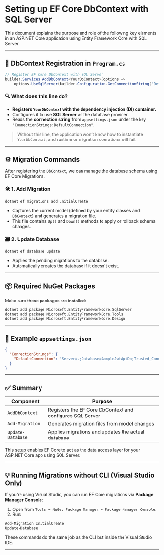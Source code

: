 # Setting up EF Core DbContext with SQL Server

This document explains the purpose and role of the following key elements in an ASP.NET Core application using Entity Framework Core with SQL Server.

---

## 📌 DbContext Registration in `Program.cs`

```csharp
// Register EF Core DbContext with SQL Server
builder.Services.AddDbContext<YourDbContext>(options =>
    options.UseSqlServer(builder.Configuration.GetConnectionString("DefaultConnection")));
```

### 🔍 What does this line do?

- **Registers `YourDbContext` with the dependency injection (DI) container.**
- Configures it to use **SQL Server** as the database provider.
- Reads the **connection string** from `appsettings.json` under the key `"ConnectionStrings:DefaultConnection"`.

> Without this line, the application won’t know how to instantiate `YourDbContext`, and runtime or migration operations will fail.

---

## ⚙️ Migration Commands

After registering the `DbContext`, we can manage the database schema using EF Core Migrations.

### 🛠 1. Add Migration

```bash
dotnet ef migrations add InitialCreate
```

- Captures the current model (defined by your entity classes and `DbContext`) and generates a migration file.
- This file contains `Up()` and `Down()` methods to apply or rollback schema changes.

### 🗃 2. Update Database

```bash
dotnet ef database update
```

- Applies the pending migrations to the database.
- Automatically creates the database if it doesn't exist.

---

## 📦 Required NuGet Packages

Make sure these packages are installed:

```bash
dotnet add package Microsoft.EntityFrameworkCore.SqlServer
dotnet add package Microsoft.EntityFrameworkCore.Tools
dotnet add package Microsoft.EntityFrameworkCore.Design
```

---

## 📝 Example `appsettings.json`

```json
{
  "ConnectionStrings": {
    "DefaultConnection": "Server=.;Database=SampleJwtApiDb;Trusted_Connection=True;TrustServerCertificate=True"
  }
}
```

---

## ✅ Summary

| Component | Purpose |
|----------|---------|
| `AddDbContext` | Registers the EF Core DbContext and configures SQL Server |
| `Add-Migration` | Generates migration files from model changes |
| `Update-Database` | Applies migrations and updates the actual database |

This setup enables EF Core to act as the data access layer for your ASP.NET Core app using SQL Server.


---

## 💡 Running Migrations without CLI (Visual Studio Only)

If you're using Visual Studio, you can run EF Core migrations via **Package Manager Console**:

1. Open from `Tools → NuGet Package Manager → Package Manager Console`.
2. Run:

```powershell
Add-Migration InitialCreate
Update-Database
```

These commands do the same job as the CLI but inside the Visual Studio IDE.

---
